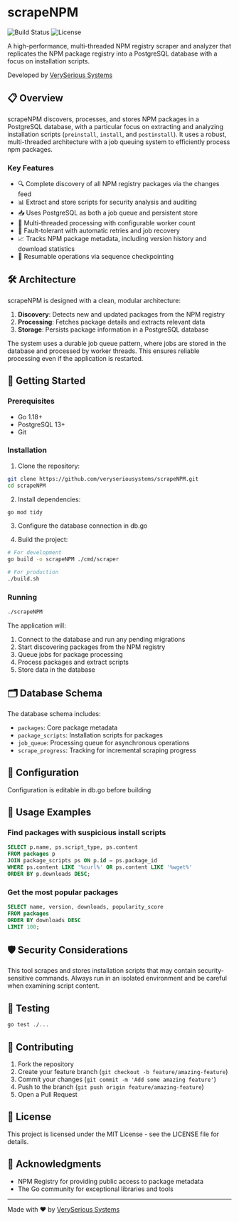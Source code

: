 # scrapeNPM

![Build Status](https://img.shields.io/badge/build-passing-brightgreen)
![License](https://img.shields.io/badge/license-MIT-blue)

A high-performance, multi-threaded NPM registry scraper and analyzer that replicates the NPM package registry into a PostgreSQL database with a focus on installation scripts.

Developed by [VerySerious Systems](https://github.com/veryseriousystems)

## 📋 Overview

scrapeNPM discovers, processes, and stores NPM packages in a PostgreSQL database, with a particular focus on extracting and analyzing installation scripts (`preinstall`, `install`, and `postinstall`). It uses a robust, multi-threaded architecture with a job queuing system to efficiently process npm packages.

### Key Features

- 🔍 Complete discovery of all NPM registry packages via the changes feed
- 📊 Extract and store scripts for security analysis and auditing
- 📥 Uses PostgreSQL as both a job queue and persistent store
- 🧵 Multi-threaded processing with configurable worker count
- 🔄 Fault-tolerant with automatic retries and job recovery
- 📈 Tracks NPM package metadata, including version history and download statistics
- 🔁 Resumable operations via sequence checkpointing

## 🛠️ Architecture

scrapeNPM is designed with a clean, modular architecture:

1. **Discovery**: Detects new and updated packages from the NPM registry
2. **Processing**: Fetches package details and extracts relevant data
3. **Storage**: Persists package information in a PostgreSQL database

The system uses a durable job queue pattern, where jobs are stored in the database and processed by worker threads. This ensures reliable processing even if the application is restarted.

## 🚀 Getting Started

### Prerequisites

- Go 1.18+
- PostgreSQL 13+
- Git

### Installation

1. Clone the repository:

```bash
git clone https://github.com/veryseriousystems/scrapeNPM.git
cd scrapeNPM
```

2. Install dependencies:

```bash
go mod tidy
```

3. Configure the database connection in db.go

4. Build the project:

```bash
# For development
go build -o scrapeNPM ./cmd/scraper

# For production
./build.sh
```

### Running

```bash
./scrapeNPM
```

The application will:

1. Connect to the database and run any pending migrations
2. Start discovering packages from the NPM registry
3. Queue jobs for package processing
4. Process packages and extract scripts
5. Store data in the database

## 🗂️ Database Schema

The database schema includes:

- `packages`: Core package metadata
- `package_scripts`: Installation scripts for packages
- `job_queue`: Processing queue for asynchronous operations
- `scrape_progress`: Tracking for incremental scraping progress

## 🔧 Configuration

Configuration is editable in db.go before building

## 📝 Usage Examples

### Find packages with suspicious install scripts

```sql
SELECT p.name, ps.script_type, ps.content 
FROM packages p
JOIN package_scripts ps ON p.id = ps.package_id
WHERE ps.content LIKE '%curl%' OR ps.content LIKE '%wget%'
ORDER BY p.downloads DESC;
```

### Get the most popular packages

```sql
SELECT name, version, downloads, popularity_score
FROM packages
ORDER BY downloads DESC
LIMIT 100;
```

## 🛡️ Security Considerations

This tool scrapes and stores installation scripts that may contain security-sensitive commands. Always run in an isolated environment and be careful when examining script content.

## 🧪 Testing

```bash
go test ./...
```

## 🤝 Contributing

1. Fork the repository
2. Create your feature branch (`git checkout -b feature/amazing-feature`)
3. Commit your changes (`git commit -m 'Add some amazing feature'`)
4. Push to the branch (`git push origin feature/amazing-feature`)
5. Open a Pull Request

## 📄 License

This project is licensed under the MIT License - see the LICENSE file for details.

## 🙏 Acknowledgments

- NPM Registry for providing public access to package metadata
- The Go community for exceptional libraries and tools

---

Made with ❤️ by [VerySerious Systems](https://github.com/veryseriousystems)
